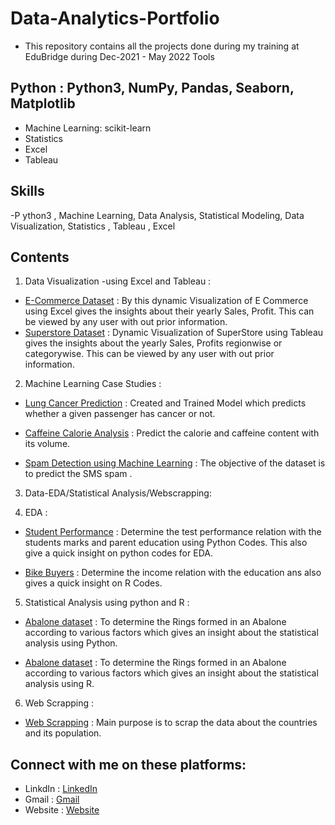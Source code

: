 # Data-Analytics-Portfolio
- This repository contains all the projects done during my training at EduBridge during Dec-2021 - May 2022
Tools
## Python : Python3, NumPy, Pandas, Seaborn, Matplotlib
- Machine Learning: scikit-learn
- Statistics
- Excel
- Tableau
## Skills
-P ython3 , Machine Learning, Data Analysis, Statistical Modeling, Data Visualization, Statistics , Tableau , Excel
## Contents
1. Data Visualization -using Excel and Tableau :

- [E-Commerce Dataset]() : By this dynamic Visualization of E Commerce using Excel gives the insights about their yearly Sales, Profit. This can be viewed by any user with out prior information.
- [Superstore Dataset]() : Dynamic Visualization of SuperStore using Tableau gives the insights about the yearly Sales, Profits regionwise or categorywise. This can be viewed by any user with out prior information.
2. Machine Learning Case Studies :

- [Lung Cancer Prediction]() : Created and Trained Model which predicts whether a given passenger has cancer or not.

- [Caffeine Calorie Analysis]() : Predict the calorie and caffeine content with its volume.

- [Spam Detection using Machine Learning]() : The objective of the dataset is to predict the SMS spam .

3. Data-EDA/Statistical Analysis/Webscrapping:

4. EDA :

- [Student Performance]() : Determine the test performance relation with the students marks and parent education using Python Codes. This also give a quick insight on python codes for EDA.

- [Bike Buyers]() : Determine the income relation with the education ans also gives a quick insight on R Codes.

5. Statistical Analysis using python and R :

- [Abalone dataset]() : To determine the Rings formed in an Abalone according to various factors which gives an insight about the statistical analysis using Python.

- [Abalone dataset]() : To determine the Rings formed in an Abalone according to various factors which gives an insight about the statistical analysis using R.

6. Web Scrapping :

- [Web Scrapping]() : Main purpose is to scrap the data about the countries and its population.
## Connect with me on these platforms:
- LinkdIn : [LinkedIn](https://www.linkedin.com/in/mobark-ahmed-5104a9190)
- Gmail : [Gmail](data@mobarkahmed.tech)
- Website : [Website](mobarkahmed.tech)
